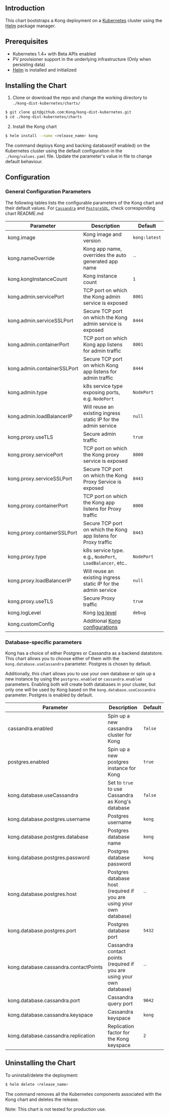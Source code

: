 ## Introduction

This chart bootstraps a Kong deployment on a [Kubernetes](http://kubernetes.io)
cluster using the [Helm](https://helm.sh) package manager.

## Prerequisites

- Kubernetes 1.4+ with Beta APIs enabled
- PV provisioner support in the underlying infrastructure (Only when persisting data)
- [Helm](https://docs.helm.sh/using_helm/#quickstart-guide) is installed and initialized

## Installing the Chart

1. Clone or download the repo and change the working directory to
`./kong-dist-kubernetes/charts/`

```bash
$ git clone git@github.com:Kong/kong-dist-kubernetes.git
$ cd ./kong-dist-kubernetes/charts
```

2. Install the Kong chart
```bash
$ helm install --name <release_name> kong
```

The command deploys Kong and backing database(if enabled) on the Kubernetes cluster
using the default configuration in the `./kong/values.yaml` file. Update the
parameter's value in file to change default behaviour.

## Configuration

### General Configuration Parameters

The following tables lists the configurable parameters of the Kong chart and
their default values. For [`Cassandra`](./charts/cassandra/README.md) and
[`PostgreSQL`](./charts/postgresql/README.md), check corresponding chart README.md

| Parameter                              | Description                                                            | Default               |
| -----------------------------------    | --------------------------------------------------------------------   | -------------------   |
| kong.image                             | Kong image and version                                                 | `kong:latest`         |
| kong.nameOverride                      | Kong app name, overrides the auto generated app name                   | ``                    |
| kong.kongInstanceCount                 | Kong instance count                                                    | `1`                   |
| kong.admin.servicePort                 | TCP port on which the Kong admin service is exposed                    | `8001`                |
| kong.admin.serviceSSLPort              | Secure TCP port on which the Kong admin service is exposed             | `8444`                |
| kong.admin.containerPort               | TCP port on which Kong app listens for admin traffic                   | `8001`                |
| kong.admin.containerSSLPort            | Secure TCP port on which Kong app listens for admin traffic            | `8444`                |
| kong.admin.type                        | k8s service type exposing ports, e.g. `NodePort`                       | `NodePort`            |
| kong.admin.loadBalancerIP              | Will reuse an existing ingress static IP for the admin service         | `null`                |
| kong.proxy.useTLS                      | Secure admin traffic                                                   | `true`                |
| kong.proxy.servicePort                 | TCP port on which the Kong proxy service is exposed                    | `8000`                |
| kong.proxy.serviceSSLPort              | Secure TCP port on which the Kong Proxy Service is exposed             | `8443`                |
| kong.proxy.containerPort               | TCP port on which the Kong app listens for Proxy traffic               | `8000`                |
| kong.proxy.containerSSLPort            | Secure TCP port on which the Kong app listens for Proxy traffic        | `8443`                |
| kong.proxy.type                        | k8s service type. e.g., `NodePort`, `LoadBalancer`, etc..              | `NodePort`            |
| kong.proxy.loadBalancerIP              | Will reuse an existing ingress static IP for the admin service         | `null`                |
| kong.proxy.useTLS                      | Secure Proxy traffic                                                   | `true`                |
| kong.logLevel                          | Kong [log level](https://getkong.org/docs/latest/configuration/#log_level) | `debug`           |
| kong.customConfig                      | Additional [Kong configurations](https://getkong.org/docs/latest/configuration/) |             |

### Database-specific parameters

Kong has a choice of either Postgres or Cassandra as a backend datatstore.
This chart allows you to choose either of them with the `kong.database.useCassandra`
parameter.  Postgres is chosen by default.

Additionally, this chart allows you to use your own database or spin up a new
instance by using the `postgres.enabled` or `cassandra.enabled` parameters.
Enabling both will create both databases in your cluster, but only one
will be used by Kong based on the `kong.database.useCassandra` parameter.
Postgres is enabled by default.

| Parameter                              | Description                                                            | Default               |
| -----------------------------------    | --------------------------------------------------------------------   | -------------------   |
| cassandra.enabled                      | Spin up a new cassandra cluster for Kong                               | `false`               |
| postgres.enabled                       | Spin up a new postgres instance for Kong                               | `true `               |
| kong.database.useCassandra             | Set to `true` to use Cassandra as Kong's database                      | `false`               |
| kong.database.postgres.username        | Postgres username                                                      | `kong`                |
| kong.database.postgres.database        | Postgres database name                                                 | `kong`                |
| kong.database.postgres.password        | Postgres database password                                             | `kong`                |
| kong.database.postgres.host            | Postgres database host (required if you are using your own database)   | ``                    |
| kong.database.postgres.port            | Postgres database port                                                 | `5432`                |
| kong.database.cassandra.contactPoints  | Cassandra contact points (required if you are using your own database) | ``                    |
| kong.database.cassandra.port           | Cassandra query port                                                   | `9042`                |
| kong.database.cassandra.keyspace       | Cassandra keyspace                                                     | `kong`                |
| kong.database.cassandra.replication    | Replication factor for the Kong keyspace                               | `2`                   |


## Uninstalling the Chart

To uninstall/delete the deployment:

```bash
$ helm delete <release_name>
```

The command removes all the Kubernetes components associated with the Kong chart
and deletes the release.


Note: This chart is not tested for production use.
